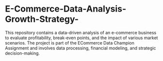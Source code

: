 # E-Commerce-Data-Analysis-Growth-Strategy-
This repository contains a data-driven analysis of an e-commerce business to evaluate profitability, break-even points, and the impact of various market scenarios. The project is part of the ECommerce Data Champion Assignment and involves data processing, financial modeling, and strategic decision-making.
